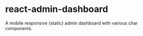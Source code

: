 # react-admin-dashboard
A mobile responsive {static} admin dashboard with various char components. 
